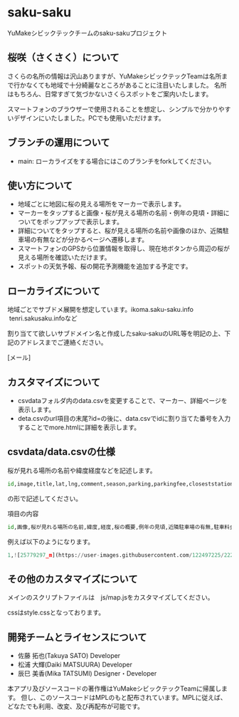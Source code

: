 # saku-saku
YuMakeシビックテックチームのsaku-sakuプロジェクト


## 桜咲（さくさく）について
さくらの名所の情報は沢山ありますが、YuMakeシビックテックTeamは名所まで行かなくても地域で十分綺麗なところがあることに注目いたしました。
名所はもちろん、日常すぎて気づかないさくらスポットをご案内いたします。

スマートフォンのブラウザーで使用されることを想定し、シンプルで分かりやすいデザインにいたしました。PCでも使用いただけます。


## ブランチの運用について
- main: ローカライズをする場合にはこのブランチをforkしてください。


## 使い方について
- 地域ごとに地図に桜の見える場所をマーカーで表示します。
- マーカーをタップすると画像・桜が見える場所の名前・例年の見頃・詳細についてをポップアップで表示します。
- 詳細についてをタップすると、桜が見える場所の名前や画像のほか、近隣駐車場の有無などが分かるページへ遷移します。
- スマートフォンのGPSから位置情報を取得し、現在地ボタンから周辺の桜が見える場所を確認いただけます。
- スポットの天気予報、桜の開花予測機能を追加する予定です。


## ローカライズについて
地域ごとでサブドメ展開を想定しています。ikoma.saku-saku.info  tenri.sakusaku.infoなど

割り当てて欲しいサブドメイン名と作成したsaku-sakuのURL等を明記の上、下記のアドレスまでご連絡ください。

[メール]


## カスタマイズについて
- csvdataフォルダ内のdata.csvを変更することで、マーカー、詳細ページを表示します。
- deta.csvのurl項目の末尾?id=の後に、data.csvでidに割り当てた番号を入力することでmore.htmlに詳細を表示します。


## csvdata/data.csvの仕様
桜が見れる場所の名前や緯度経度などを記述します。
```python
id,image,title,lat,lng,comment,season,parking,parkingfee,closeststation,time,url
```
の形で記述してください。 


項目の内容
```python
id,画像,桜が見れる場所の名前,緯度,経度,桜の概要,例年の見頃,近隣駐車場の有無,駐車料金,最寄り駅,桜が見れる時間（開園閉園時間）,url
```

例えば以下のようになります。
```python
1,![25779297_m](https://user-images.githubusercontent.com/122497225/222123217-f6f1f6d8-f66b-4449-9eae-46c610a9eb93.jpg),石上神宮外苑公園の桜,34.596492,135.850449,パワースポットとしても知られる石上神宮は日本最古の神社の一つ。期間中はライトアップも行われます。,3月下旬～4月中旬,あり/200台,無料,JR･近鉄 天理駅,24時間,https://yumake-inc.github.io/saku-saku/more.html?id=1
```

## その他のカスタマイズについて
メインのスクリプトファイルは　js/map.jsをカスタマイズしてください。

cssはstyle.cssとなっております。


## 開発チームとライセンスについて
- 佐藤 拓也(Takuya SATO) Developer
- 松浦 大輝(Daiki MATSUURA) Developer
- 辰巳 美香(Mika TATSUMI) Designer・Developer

本アプリ及びソースコードの著作権はYuMakeシビックテックTeamに帰属します。 但し、このソースコードはMPLのもと配布されています。MPLに従えば、どなたでも利用、改変、及び再配布が可能です。
